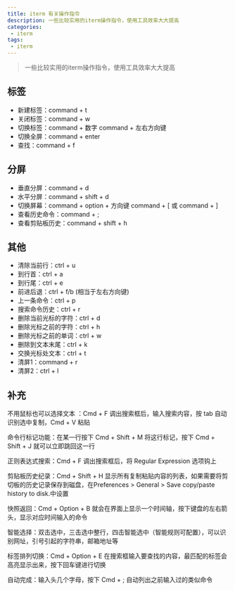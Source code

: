 ```yaml
---
title: iterm 有关操作指令 
description: 一些比较实用的iterm操作指令，使用工具效率大大提高
categories:
 - iterm
tags:
 - iterm
---
```


> 一些比较实用的iterm操作指令，使用工具效率大大提高 

<!-- more -->

## 标签

* 新建标签：command + t 
* 关闭标签：command + w 
* 切换标签：command + 数字 command + 左右方向键 
* 切换全屏：command + enter 
* 查找：command + f

## 分屏

* 垂直分屏：command + d 
* 水平分屏：command + shift + d 
* 切换屏幕：command + option + 方向键 command + [ 或 command + ] 
* 查看历史命令：command + ; 
* 查看剪贴板历史：command + shift + h

## 其他

* 清除当前行：ctrl + u 
* 到行首：ctrl + a 
* 到行尾：ctrl + e 
* 前进后退：ctrl + f/b (相当于左右方向键) 
* 上一条命令：ctrl + p 
* 搜索命令历史：ctrl + r 
* 删除当前光标的字符：ctrl + d 
* 删除光标之前的字符：ctrl + h 
* 删除光标之前的单词：ctrl + w 
* 删除到文本末尾：ctrl + k 
* 交换光标处文本：ctrl + t 
* 清屏1：command + r 
* 清屏2：ctrl + l

## 补充

不用鼠标也可以选择文本 ：Cmd + F 调出搜索框后，输入搜索内容，按 tab 自动识别选中复制，Cmd + V 粘贴

命令行标记功能：在某一行按下 Cmd + Shift + M 将这行标记，按下 Cmd + Shift + J 就可以立即跳回这一行

正则表达式搜索：Cmd + F 调出搜索框后，将 Regular Expression 选项钩上

剪贴板历史纪录：Cmd + Shift + H 显示所有复制粘贴内容的列表，如果需要将剪切板的历史记录保存到磁盘，在Preferences > General > Save copy/paste history to disk.中设置

快照返回：Cmd + Option + B 就会在界面上显示一个时间轴，按下键盘的左右箭头，显示对应时间输入的命令

智能选择：双击选中，三击选中整行，四击智能选中（智能规则可配置），可以识别网址，引号引起的字符串，邮箱地址等

标签排列切换：Cmd + Option + E 在搜索框输入要查找的内容，最匹配的标签会高亮显示出来，按下回车键进行切换

自动完成：输入头几个字母，按下 Cmd + ; 自动列出之前输入过的类似命令

